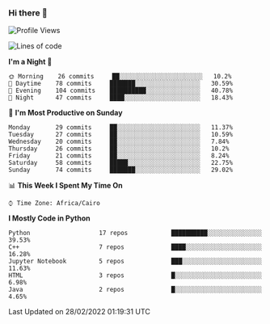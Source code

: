 ### Hi there 👋

<!--
**AMR-KELEG/AMR-KELEG** is a ✨ _special_ ✨ repository because its `README.md` (this file) appears on your GitHub profile.

Here are some ideas to get you started:

- 🔭 I’m currently working on ...
- 🌱 I’m currently learning ...
- 👯 I’m looking to collaborate on ...
- 🤔 I’m looking for help with ...
- 💬 Ask me about ...
- 📫 How to reach me: ...
- 😄 Pronouns: ...
- ⚡ Fun fact: ...
-->

<!--START_SECTION:waka-->
![Profile Views](http://img.shields.io/badge/Profile%20Views-0-blue)

![Lines of code](https://img.shields.io/badge/From%20Hello%20World%20I%27ve%20Written-2%20Million%20lines%20of%20code-blue)

**I'm a Night 🦉** 

```text
🌞 Morning    26 commits     ██░░░░░░░░░░░░░░░░░░░░░░░   10.2% 
🌆 Daytime    78 commits     ███████░░░░░░░░░░░░░░░░░░   30.59% 
🌃 Evening    104 commits    ██████████░░░░░░░░░░░░░░░   40.78% 
🌙 Night      47 commits     ████░░░░░░░░░░░░░░░░░░░░░   18.43%

```
📅 **I'm Most Productive on Sunday** 

```text
Monday       29 commits     ██░░░░░░░░░░░░░░░░░░░░░░░   11.37% 
Tuesday      27 commits     ██░░░░░░░░░░░░░░░░░░░░░░░   10.59% 
Wednesday    20 commits     ██░░░░░░░░░░░░░░░░░░░░░░░   7.84% 
Thursday     26 commits     ██░░░░░░░░░░░░░░░░░░░░░░░   10.2% 
Friday       21 commits     ██░░░░░░░░░░░░░░░░░░░░░░░   8.24% 
Saturday     58 commits     █████░░░░░░░░░░░░░░░░░░░░   22.75% 
Sunday       74 commits     ███████░░░░░░░░░░░░░░░░░░   29.02%

```


📊 **This Week I Spent My Time On** 

```text
⌚︎ Time Zone: Africa/Cairo

```

**I Mostly Code in Python** 

```text
Python                   17 repos            ██████████░░░░░░░░░░░░░░░   39.53% 
C++                      7 repos             ████░░░░░░░░░░░░░░░░░░░░░   16.28% 
Jupyter Notebook         5 repos             ███░░░░░░░░░░░░░░░░░░░░░░   11.63% 
HTML                     3 repos             █░░░░░░░░░░░░░░░░░░░░░░░░   6.98% 
Java                     2 repos             █░░░░░░░░░░░░░░░░░░░░░░░░   4.65%

```



 Last Updated on 28/02/2022 01:19:31 UTC
<!--END_SECTION:waka-->
